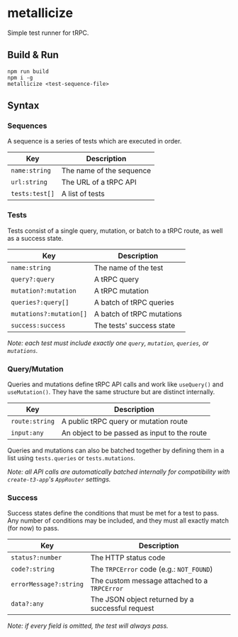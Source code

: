 # metallicize

Simple test runner for tRPC.

## Build & Run
```
npm run build
npm i -g
metallicize <test-sequence-file>
```

## Syntax
### Sequences
A sequence is a series of tests which are executed in order.

|Key|Description|
|---|---
|`name:string`|The name of the sequence
|`url:string`|The URL of a tRPC API
|`tests:test[]`|A list of tests

### Tests
Tests consist of a single query, mutation, or batch to a tRPC route, as well as a success state.

|Key|Description|
|---|---
|`name:string`|The name of the test
|`query?:query`|A tRPC query
|`mutation?:mutation`|A tRPC mutation
|`queries?:query[]`|A batch of tRPC queries
|`mutations?:mutation[]`|A batch of tRPC mutations
|`success:success`|The tests' success state

*Note: each test must include exactly one `query`, `mutation`, `queries`, or `mutations`.*

### Query/Mutation
Queries and mutations define tRPC API calls and work like `useQuery()` and `useMutation()`. They have the same structure but are distinct internally.

|Key|Description|
|---|---
|`route:string`|A public tRPC query or mutation route
|`input:any`|An object to be passed as input to the route

Queries and mutations can also be batched together by defining them in a list using `tests.queries` or `tests.mutations`.

*Note: all API calls are automatically batched internally for compatibility with `create-t3-app`'s `AppRouter` settings.*

### Success
Success states define the conditions that must be met for a test to pass. Any number of conditions may be included, and they must all exactly match (for now) to pass.

|Key|Description|
|---|---
`status?:number`|The HTTP status code
`code?:string`|The `TRPCError` code (e.g.: `NOT_FOUND`)
`errorMessage?:string`|The custom message attached to a `TRPCError`
`data?:any`|The JSON object returned by a successful request

*Note: if every field is omitted, the test will always pass.*